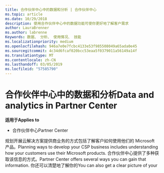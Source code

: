 ```yaml
---
title: 合作伙伴中心中的数据和分析 | 合作伙伴中心
ms.topic: article
ms.date: 10/29/2018
description: 使用合作伙伴中心中的数据功能可使你更好地了解客户需求
author: LauraBrenner
ms.author: labrenne
Keywords: 数据、 分析、 使用情况、 技能
ms.localizationpriority: medium
ms.openlocfilehash: 946a7e0e7fcbc4133e53f985508049a65ada0e45
ms.sourcegitcommit: 4c34d6fcaf020bcc53eaa5f0379011a56149a14f
ms.translationtype: MT
ms.contentlocale: zh-CN
ms.lasthandoff: 03/05/2019
ms.locfileid: "57585790"
---
```

# <a name="data-and-analytics-in-partner-center"></a><span data-ttu-id="670b8-104">合作伙伴中心中的数据和分析</span><span class="sxs-lookup"><span data-stu-id="670b8-104">Data and analytics in Partner Center</span></span>

<span data-ttu-id="670b8-105">**适用于**</span><span class="sxs-lookup"><span data-stu-id="670b8-105">**Applies to**</span></span>

- <span data-ttu-id="670b8-106">合作伙伴中心</span><span class="sxs-lookup"><span data-stu-id="670b8-106">Partner Center</span></span>

<span data-ttu-id="670b8-107">规划开展云解决方案提供商业务的方式包括了解客户如何使用他们的 Microsoft 产品。</span><span class="sxs-lookup"><span data-stu-id="670b8-107">Planning ways to develop your CSP business includes understanding how your customers use their Microsoft products.</span></span> <span data-ttu-id="670b8-108">合作伙伴中心提供了多种获取该信息的方式。</span><span class="sxs-lookup"><span data-stu-id="670b8-108">Partner Center offers several ways you can gain that information.</span></span> <span data-ttu-id="670b8-109">你还可以清楚地了解你的</span><span class="sxs-lookup"><span data-stu-id="670b8-109">You can also get a clear picture of your</span></span> 